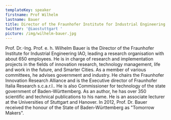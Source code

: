 ```yaml
---
templateKey: speaker
firstname: Prof Wilhelm
lastname: Bauer
title: Director of the Fraunhofer Institute for Industrial Engineering IAO
twitter: '@iaostuttgart '
picture: /img/wilhelm-bauer.jpg
---
```

Prof. Dr.-Ing. Prof. e. h. Wilhelm Bauer is the Director of the Fraunhofer Institute for Industrial Engineering IAO, leading a research organisation with about 650 employees. He is in charge of research and implementation projects in the fields of innovation research, technology management, life and work in the future, and Smarter Cities. As a member of various committees, he advises government and industry. He chairs the Fraunhofer Innovation Research Alliance and is the Executive director of Fraunhofer Italia Research s.c.a.r.l.. He is also Commissioner for technology of the state government of Baden-Württemberg. As an author, he has over 350 scientific and technical publications to his name. He is an associate lecturer at the Universities of Stuttgart and Hanover. In 2012, Prof. Dr. Bauer received the honour of the State of Baden-Württemberg as "Tomorrow Makers".

